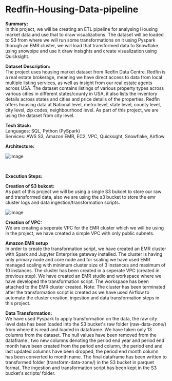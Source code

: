 # Redfin-Housing-Data-pipeline

**Summary:** <br>
In this project, we will be creating an ETL pipeline for analysing Housing market data and use that to draw visualizations. The dataset will be loaded to S3 from where we will run some transformations on it using Pyspark thorugh an EMR cluster, we will load that transformed data to Snowflake using snowpipe and use it draw insisghts and create visualization using Quicksight.


**Dataset Description:** <br>
The project uses housing market dataset from Redfin Data Centre. Redfin is a real estate brokerage, meaning we have direct access to data from local multiple listing services, as well as insight from our real estate agents across USA. The dataset contains listings of various property types across various cities in different states/county in USA, it also lists the inventory details across states and cities and price details of the properties. Redfin offers housing data at National level, metro level, state level, county level, city level, zip codes, neighbourhood level. As part of this project, we are using the dataset from city level.
<br>

**Tech Stack:** <br>
Languages: SQL, Python (PySpark) <br>
Services: AWS S3, Amazon EMR, EC2, VPC, Quicksight, Snowflake, Airflow <br>

**Architecture:** <br>

![image](https://github.com/user-attachments/assets/cfbb3d31-e68d-43a9-8840-09c9d565cf7a)

<br>

**Execution Steps:** <br>

**Creation of S3 bukcet:** <br>
As part of this project we will be using a single S3 bukcet to store our raw and transformed data, also we are using the s3 bucket to store the emr cluster logs and data ingestion/transformation scripts. 

![image](https://github.com/user-attachments/assets/2350ee1a-dd76-4349-a6d3-50cd900db445) <br>

**Creation of VPC:** <br>
We are creating a seperate VPC for the EMR cluster which we will be using in the project, we have created a simple VPC with only public subnets. <br>

**Amazon EMR setup** <br>
In order to create the transformation script, we have created an EMR cluster with Spark and Jupyter Enterprise gateway installed. The cluster is having only primary node and core node and for scaling we have used EMR managed scaling with minimum cluster size of 3 instances and maximum of 10 instances. The cluster has been created in a seperate VPC (created in previous step).
We have created an EMR studio and workspace where we have developed the transformation script. The workspace has been attached to the EMR cluster created. 
Note: The cluster has been terminated after the transformation script is created as we have used Airflow to automate the cluster creation, ingestion and data transformation steps in this project. <br>

**Data Transformation:** <br>
We have used Pyspark to apply transformation on the data, the raw city level data has been loaded into the S3 bucket's raw folder (raw-data-zone/) from where it is read and loaded in dataframe. We have taken only 13 columns from the dataset. The null values have been removed from the dataframe , two new columns denoting the period end year and period end month have been created from the period end column, the period end and last updated columns have been dropped, the period end month column has been converted to month name. The final dataframe has been written to transformed folder (transform-data-zone/) in the S3 bucket in parquet format. The ingestion and transformation script has been kept in the S3 bucket's scripts/ folder. 












